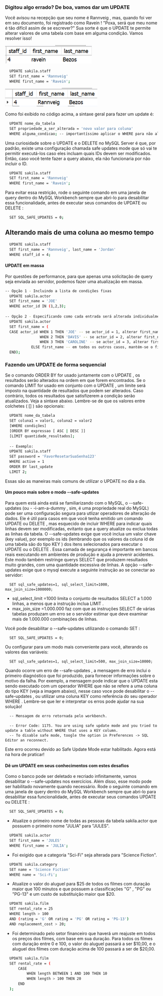 ### Digitou algo errado? De boa, vamos dar um UPDATE
Você avisou na recepção que seu nome é Rannveig , mas, quando foi ver em seu documento, foi registrado como Ravein ! "Poxa, será que meu nome é tão difícil assim de se escrever?" Sua sorte é que o UPDATE te permite alterar valores de uma tabela com base em alguma condição. Vamos resolver isso!
<p>
  <img src="update.png">
</p>

```bash
  UPDATE sakila.staff
  SET first_name = 'Rannveig'
  WHERE first_name = 'Ravein';
```
<p>
  <img src="update2.png">
</p>

Como foi exibido no código acima, a sintaxe geral para fazer um update é:
```bash
  UPDATE nome_da_tabela
  SET propriedade_a_ser_alterada = 'novo valor para coluna'
  WHERE alguma_condicao; -- importantíssimo aplicar o WHERE para não alterar a tabela inteira!
```

Uma curiosidade sobre o UPDATE e o DELETE no MySQL Server é que, por padrão, existe uma configuração chamada safe updates mode que só vai te permitir executá-los caso eles incluam quais IDs devem ser modificados. Então, caso você tente fazer a query abaixo, ela não funcionaria por não incluir o ID.
```bash
  UPDATE sakila.staff
  SET first_name = 'Rannveig'
  WHERE first_name = 'Ravein';
```

Para evitar essa restrição, rode o seguinte comando em uma janela de query dentro do MySQL Workbench sempre que abri-lo para desabilitar essa funcionalidade, antes de executar seus comandos de UPDATE ou DELETE :
```bash
  SET SQL_SAFE_UPDATES = 0;
```

## Alterando mais de uma coluna ao mesmo tempo

```bash
  UPDATE sakila.staff
  SET first_name = 'Rannveig', last_name = 'Jordan'
  WHERE staff_id = 4;
```

#### UPDATE em massa
Por questões de performance, para que apenas uma solicitação de query seja enviada ao servidor, podemos fazer uma atualização em massa.

```bash
-- Opção 1 - Incluindo a lista de condições fixas
  UPDATE sakila.actor
  SET first_name = 'JOE'
  WHERE actor_id IN (1,2,3);

-- Opção 2 - Especificando como cada entrada será alterada individualmente
  UPDATE sakila.actor
  SET first_name = (
  CASE actor_id WHEN 1 THEN 'JOE' -- se actor_id = 1, alterar first_name para 'JOE'
                WHEN 2 THEN 'DAVIS' -- se actor_id = 2, alterar first_name para 'DAVIS'
                WHEN 3 THEN 'CAROLINE' -- se actor_id = 3, alterar first_name para 'CAROLINE'
            ELSE first_name -- em todos os outros casos, mantém-se o first_name
  END);
```

### Fazendo um UPDATE de forma sequencial
Se o comando ORDER BY for usado juntamente com o UPDATE , os resultados serão alterados na ordem em que forem encontrados.
Se o comando LIMIT for usado em conjunto com o UPDATE , um limite será imposto na quantidade de resultados que podem ser alterados. Caso contrário, todos os resultados que satisfizerem a condição serão atualizados.
Veja a sintaxe abaixo. Lembre-se de que os valores entre colchetes ( [] ) são opcionais:

```bash
  UPDATE nome_da_tabela
  SET coluna1 = valor1, coluna2 = valor2
  [WHERE condições]
  [ORDER BY expressao [ ASC | DESC ]]
  [LIMIT quantidade_resultados];

  -- Exemplo:
  UPDATE sakila.staff
  SET password = 'FavorResetarSuaSenha123'
  WHERE active = 1
  ORDER BY last_update
  LIMIT 2;
```
Essas são as maneiras mais comuns de utilizar o UPDATE no dia a dia.

#### Um pouco mais sobre o modo --safe-updates
Para quem está ainda está se familiarizando com o MySQL, o --safe-updates (ou - -i-am-a-dummy , sim, é uma propriedade real do MySQL) pode ser uma configuração segura para utlizar operadores de alteração de dados. Ele é útil para casos em que você tenha emitido um comando UPDATE ou DELETE , mas esquecido de incluir WHERE para indicar quais linhas devem ser modificadas, evitanto que a query atualize ou exclua todas as linhas da tabela.
O --safe-updates exige que você inclua um valor chave (key value), por exemplo os ids (lembrando que os valores da coluna id de uma tabela são do tipo KEY ) dos itens selecionados para executar o UPDATE ou o DELETE . Essa camada de segurança é importante em bancos reais executando em ambientes de produção e ajuda a prevenir acidentes. Este modo também restringe querys SELECT que produzem resultados muito grandes, com uma quantidade excessiva de linhas.
A opção --safe-updates exige que o mysql execute a seguinte instrução ao se conectar ao servidor:

```
  SET sql_safe_updates=1, sql_select_limit=1000, max_join_size=1000000;
```
- sql_select_limit =1000 limita o conjunto de resultados SELECT a 1.000 linhas, a menos que a instrução inclua LIMIT .
- max_join_size =1.000.000 faz com que as instruções SELECT de várias tabelas produzam um erro se o servidor estimar que deve examinar mais de 1.000.000 combinações de linhas.

Você pode desabilitar o --safe-updates utilizando o comando SET :

```
  SET SQL_SAFE_UPDATES = 0;
```

Ou configurar para um modo mais conveniente para você, alterando os valores das variáveis:
```
  SET sql_safe_updates=1, sql_select_limit=500, max_join_size=10000;
```

Quando ocorre um erro de --safe-updates , a mensagem de erro inclui o primeiro diagnóstico que foi produzido, para fornecer informações sobre o motivo da falha. Por exemplo, a mensagem pode indicar que o UPDATE esta sendo executado com um operador WHERE que não se refere a uma coluna do tipo KEY (veja a imagem abaixo), nesse caso voce pode desabilitar o --safe-updates , ou utilizar uma coluna KEY como referência do seu operador WHERE . Lembre-se que ler e interpretar os erros pode ajudar na sua solução!
```
  -- Mensagem de erro retornada pelo workbench.

  -- Error Code: 1175. You are using safe update mode and you tried to update a table without WHERE that uses a KEY column.
  -- To disable safe mode, toogle the option in Preferences -> SQL Editor an reconnect.
```
Este erro ocorreu devido ao Safe Update Mode estar habilitado.
Agora está na hora de praticar!

#### Dê um UPDATE em seus conhecimentos com estes desafios

Como o banco pode ser deletado e recriado infinitamente, vamos desabilitar o --safe-updates nos exercícios. Além disso, esse modo pode ser habilitado novamente quando necessário. Rode o seguinte comando em uma janela de query dentro do MySQL Workbench sempre que abri-lo para desabilitar essa funcionalidade, antes de executar seus comandos UPDATE ou DELETE :

```bash
  SET SQL_SAFE_UPDATES = 0;
```

- Atualize o primeiro nome de todas as pessoas da tabela sakila.actor que possuem o primeiro nome "JULIA" para "JULES".
```bash
  UPDATE sakila.actor
  SET first_name = 'JULES'
  WHERE first_name = 'JULIA';
```

- Foi exigido que a categoria "Sci-Fi" seja alterada para "Science Fiction".
```bash
  UPDATE sakila.category
  SET name = 'Science Fiction'
  WHERE name = 'Sci-Fi';
```

- Atualize o valor do aluguel para $25 de todos os filmes com duração maior que 100 minutos e que possuem a classificações "G" , "PG" ou "PG-13" e um custo de substituição maior que $20.
```bash
  UPDATE sakila.film
  SET rental_rate = 25
  WHERE length > 100
  AND (rating = 'G' OR rating = 'PG' OR rating = 'PG-13')
  AND replacement_cost > 20;
```

- Foi determinado pelo setor financeiro que haverá um reajuste em todos os preços dos filmes, com base em sua duração. Para todos os filmes com duração entre 0 e 100, o valor do aluguel passará a ser $10,00, e o aluguel dos filmes com duração acima de 100 passará a ser de $20,00.
```bash
  UPDATE sakila.film
  SET rental_rate = (
      CASE
          WHEN length BETWEEN 1 AND 100 THEN 10
          WHEN length > 100 THEN 20
      END
  );
```

